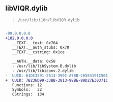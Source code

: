## libVIQR.dylib

> `/usr/lib/i18n/libVIQR.dylib`

```diff

-99.0.0.0.0
+102.0.0.0.0
   __TEXT.__text: 0x764
   __TEXT.__auth_stubs: 0x70
   __TEXT.__cstring: 0x1ce

   __AUTH.__data: 0x58
   - /usr/lib/libSystem.B.dylib
   - /usr/lib/libiconv.2.dylib
-  UUID: 61DC3591-2613-390C-A78B-C65E4191C561
+  UUID: 7B236D99-33BB-3813-98BE-89D27E30371C
   Functions: 12
   Symbols:   32
   CStrings:  134

```
